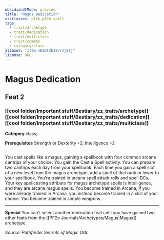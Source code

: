 ```yaml
---
obsidianUIMode: preview
title: "Magus Dedication"
cssclasses: pf2e,pf2e-spell
tags:
  - trait/archetype
  - trait/dedication
  - trait/multiclass
  - trait/common
  - category/class
aliases: "Item.vHZDT3E197rJjSTj"
license: OGL
---
```

# Magus Dedication
## Feat 2
### [[cool folder/Important stuff/Bestiary/zz_traits/archetype]][[cool folder/Important stuff/Bestiary/zz_traits/dedication]][[cool folder/Important stuff/Bestiary/zz_traits/multiclass]]

**Category** class; 



**Prerequisites** Strength or Dexterity +2; Intelligence +2
* * *
You cast spells like a magus, gaining a spellbook with four common arcane cantrips of your choice. You gain the Cast a Spell activity. You can prepare two cantrips each day from your spellbook. Each time you gain a spell slot of a new level from the magus archetype, add a spell of that rank or lower to your spellbook. You're trained in arcane spell attack rolls and spell DCs. Your key spellcasting attribute for magus archetype spells is Intelligence, and they are arcane magus spells. You become trained in Arcana; if you were already trained in Arcana, you instead become trained in a skill of your choice. You become trained in simple weapons.

* * *

**Special** You can't select another dedication feat until you have gained two other feats from the [[PF2e Journals/Archetypes/Magus|Magus]] archetype.

*Source: Pathfinder Secrets of Magic*
*OGL*